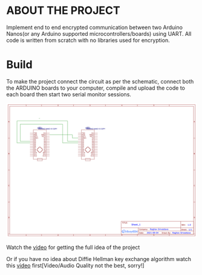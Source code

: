 # ABOUT THE PROJECT

Implement end to end encrypted communication between two Arduino Nanos(or any Arduino supported microcontrollers/boards) using UART. All code is written from scratch with no libraries used for encryption.


# Build

To make the project connect the circuit as per the schematic, connect both the ARDUINO boards to your computer, compile and upload the code to each board then start two serial monitor sessions.

![Schematic](SCHEMATIC/Schematic.png)

Watch the [video](https://youtu.be/SntnbioGwOQ) for getting the full idea of the project

Or if you have no idea about Diffie Hellman key exchange algorithm watch this [video](https://youtu.be/Bkgfk1p_pps) first[Video/Audio Quality not the best, sorry!]

